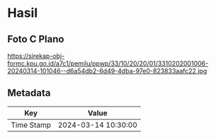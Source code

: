 # Hasil

## Foto C Plano

https://sirekap-obj-formc.kpu.go.id/a7c1/pemilu/ppwp/33/10/20/20/01/3310202001006-20240314-101046--d6a54db2-6d49-4dba-97e0-823833aafc22.jpg


## Metadata

| Key        | Value               |
| ---------- | ------------------- |
| Time Stamp | 2024-03-14 10:30:00 |



